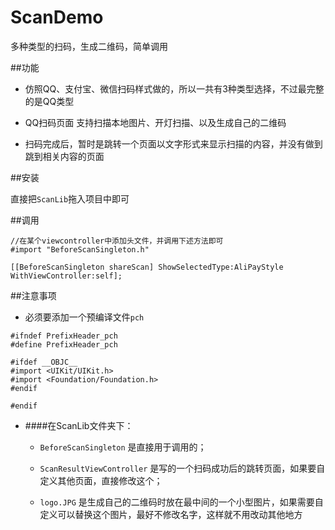 # ScanDemo

多种类型的扫码，生成二维码，简单调用

##功能

* 仿照QQ、支付宝、微信扫码样式做的，所以一共有3种类型选择，不过最完整的是QQ类型

* QQ扫码页面 支持扫描本地图片、开灯扫描、以及生成自己的二维码

* 扫码完成后，暂时是跳转一个页面以文字形式来显示扫描的内容，并没有做到跳到相关内容的页面

##安装

直接把`ScanLib`拖入项目中即可

##调用
```obj-c
//在某个viewcontroller中添加头文件，并调用下述方法即可
#import "BeforeScanSingleton.h"

[[BeforeScanSingleton shareScan] ShowSelectedType:AliPayStyle WithViewController:self];
```
##注意事项


* 必须要添加一个预编译文件`pch`

```obj-c
#ifndef PrefixHeader_pch
#define PrefixHeader_pch

#ifdef __OBJC__
#import <UIKit/UIKit.h>
#import <Foundation/Foundation.h>
#endif

#endif
```

* ####在ScanLib文件夹下：

    * `BeforeScanSingleton` 是直接用于调用的； 
    
    * `ScanResultViewController` 是写的一个扫码成功后的跳转页面，如果要自定义其他页面，直接修改这个；
    
    * `logo.JPG` 是生成自己的二维码时放在最中间的一个小型图片，如果需要自定义可以替换这个图片，最好不修改名字，这样就不用改动其他地方
